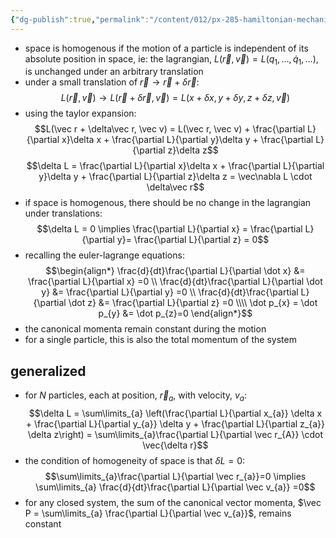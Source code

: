```yaml
---
{"dg-publish":true,"permalink":"/content/012/px-285-hamiltonian-mechanics-and-fluid-dynamics/e-conservation-laws-and-symmetries/px-285-e2-translation-of-space/","noteIcon":"1","created":"2024-11-25T10:50:32.000+00:00","updated":"2024-12-09T14:07:36.774+00:00"}
---
```


- space is homogenous if the motion of a particle is independent of its absolute position in space, ie: the lagrangian, $L(\vec r , \vec v) = L(q_{1},\dots, \dot q_{1},\dots)$, is unchanged under an arbitrary translation
- under a small translation of ${} \vec r \to \vec r + \delta\vec r {}$: 
$$L(\vec r , \vec v) \to L(\vec r + \delta\vec r, \vec v)  = L(x + \delta x, y + \delta y, z+\delta z, \vec v) $$
- using the taylor expansion: 
$$L(\vec r + \delta\vec r, \vec v)  = L(\vec r, \vec v) + \frac{\partial L}{\partial x}\delta x + \frac{\partial L}{\partial y}\delta y + \frac{\partial L}{\partial z}\delta z$$
$$\delta L = \frac{\partial L}{\partial x}\delta x + \frac{\partial L}{\partial y}\delta y + \frac{\partial L}{\partial z}\delta z = \vec\nabla L \cdot \delta\vec r$$
- if space is homogenous, there should be no change in the lagrangian under translations: 
$$\delta L = 0 \implies \frac{\partial L}{\partial x} = \frac{\partial L}{\partial y}= \frac{\partial L}{\partial z} = 0$$
- recalling the euler-lagrange equations: 
$$\begin{align*}
	\frac{d}{dt}\frac{\partial L}{\partial \dot x} &= \frac{\partial L}{\partial x} =0 \\
	\frac{d}{dt}\frac{\partial L}{\partial \dot y} &= \frac{\partial L}{\partial y} =0 \\
	\frac{d}{dt}\frac{\partial L}{\partial \dot z} &= \frac{\partial L}{\partial z} =0 \\\\
	\dot p_{x} = \dot p_{y} &=  \dot p_{z}=0
\end{align*}$$
- the canonical momenta remain constant during the motion
- for a single particle, this is also the total momentum of the system
## generalized
- for $N$ particles, each at position, $\vec r_{a}$, with velocity, $v_{a}:$ 
$$\delta L = \sum\limits_{a} \left(\frac{\partial L}{\partial x_{a}} \delta x + \frac{\partial L}{\partial y_{a}} \delta y + \frac{\partial L}{\partial z_{a}} \delta z\right) = \sum\limits_{a}\frac{\partial L}{\partial \vec r_{A}} \cdot \vec{\delta r}$$
- the condition of homogeneity of space is that $\delta L =0:$ 
$$\sum\limits_{a}\frac{\partial L}{\partial \vec r_{a}}=0 \implies \sum\limits_{a} \frac{d}{dt}\frac{\partial L}{\partial \vec v_{a}} =0$$
- for any closed system, the sum of the canonical vector momenta, $\vec P = \sum\limits_{a} \frac{\partial L}{\partial \vec v_{a}}$, remains constant
